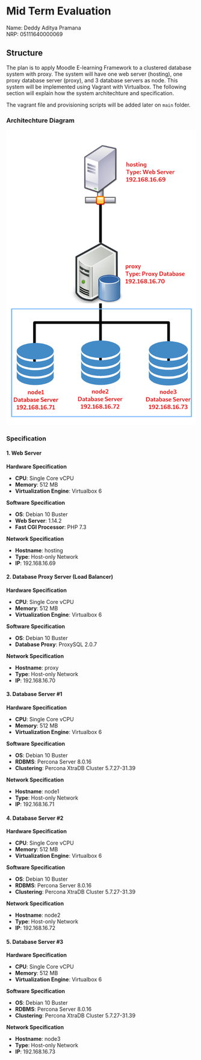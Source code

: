 # Mid Term Evaluation

Name: Deddy Aditya Pramana  
NRP: 05111640000069

## Structure

The plan is to apply Moodle E-learning Framework to a clustered database system with proxy. The system will have one web server (hosting), one proxy database server (proxy), and 3 database servers as node. This system will be implemented using Vagrant with Virtualbox. The following section will explain how the system architechture and specification.

The vagrant file and provisioning scripts will be added later on `main` folder.

### Architechture Diagram

![Diagram](img/diagram.png)

### Specification

#### 1. Web Server

**Hardware Specification**

- **CPU**: Single Core vCPU
- **Memory**: 512 MB
- **Virtualization Engine**: Virtualbox 6

**Software Specification**

- **OS**: Debian 10 Buster
- **Web Server**: 1.14.2
- **Fast CGI Processor**: PHP 7.3

**Network Specification**

- **Hostname**: hosting
- **Type**: Host-only Network
- **IP**: 192.168.16.69

#### 2. Database Proxy Server (Load Balancer)

**Hardware Specification**

- **CPU**: Single Core vCPU
- **Memory**: 512 MB
- **Virtualization Engine**: Virtualbox 6

**Software Specification**

- **OS**: Debian 10 Buster
- **Database Proxy**: ProxySQL 2.0.7

**Network Specification**

- **Hostname**: proxy 
- **Type**: Host-only Network
- **IP**: 192.168.16.70

#### 3. Database Server #1

**Hardware Specification**

- **CPU**: Single Core vCPU
- **Memory**: 512 MB
- **Virtualization Engine**: Virtualbox 6

**Software Specification**

- **OS**: Debian 10 Buster
- **RDBMS**: Percona Server 8.0.16
- **Clustering**: Percona XtraDB Cluster 5.7.27-31.39

**Network Specification**

- **Hostname**: node1
- **Type**: Host-only Network
- **IP**: 192.168.16.71

#### 4. Database Server #2

**Hardware Specification**

- **CPU**: Single Core vCPU
- **Memory**: 512 MB
- **Virtualization Engine**: Virtualbox 6

**Software Specification**

- **OS**: Debian 10 Buster
- **RDBMS**: Percona Server 8.0.16
- **Clustering**: Percona XtraDB Cluster 5.7.27-31.39

**Network Specification**

- **Hostname**: node2
- **Type**: Host-only Network
- **IP**: 192.168.16.72

#### 5. Database Server #3

**Hardware Specification**

- **CPU**: Single Core vCPU
- **Memory**: 512 MB
- **Virtualization Engine**: Virtualbox 6

**Software Specification**

- **OS**: Debian 10 Buster
- **RDBMS**: Percona Server 8.0.16
- **Clustering**: Percona XtraDB Cluster 5.7.27-31.39

**Network Specification**

- **Hostname**: node3
- **Type**: Host-only Network
- **IP**: 192.168.16.73

